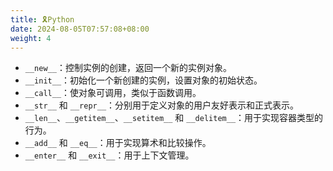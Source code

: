 ```yaml
---
title: 🎗Python
date: 2024-08-05T07:57:08+08:00
weight: 4
---
```


+ `__new__`：控制实例的创建，返回一个新的实例对象。
+ `__init__`：初始化一个新创建的实例，设置对象的初始状态。
+ `__call__`：使对象可调用，类似于函数调用。
+ `__str__` 和 `__repr__`：分别用于定义对象的用户友好表示和正式表示。
+ `__len__`、`__getitem__`、`__setitem__` 和 `__delitem__`：用于实现容器类型的行为。
+ `__add__` 和 `__eq__`：用于实现算术和比较操作。
+ `__enter__` 和 `__exit__`：用于上下文管理。